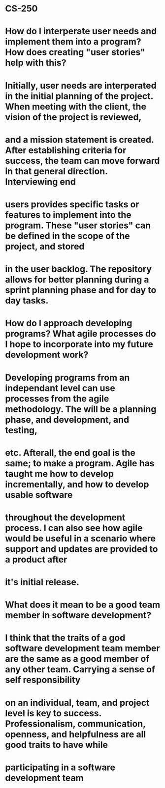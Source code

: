 # CS-250
# How do I interperate user needs and implement them into a program? How does creating "user stories" help with this?
#  Initially, user needs are interperated in the initial planning of the project.  When meeting with the client, the vision of the project is reviewed,
#  and a mission statement is created.  After establishing criteria for success, the team can move forward in that general direction.  Interviewing end
#  users provides specific tasks or features to implement into the program.  These "user stories" can be defined in the scope of the project, and stored
#  in the user backlog.  The repository allows for better planning during a sprint planning phase and for day to day tasks.
# How do I approach developing programs? What agile processes do I hope to incorporate into my future development work?
#  Developing programs from an independant level can use processes from the agile methodology.  The will be a planning phase, and development, and testing,
#  etc.  Afterall, the end goal is the same; to make a program.  Agile has taught me how to develop incrementally, and how to develop usable software
#  throughout the development process.  I can also see how agile would be useful in a scenario where support and updates are provided to a product after
#  it's initial release.
# What does it mean to be a good team member in software development?
#  I think that the traits of a god software development team member are the same as a good member of any other team.  Carrying a sense of self responsibility
#  on an individual, team, and project level is key to success.  Professionalism, communication, openness, and helpfulness are all good traits to have while
#  participating in a software development team
